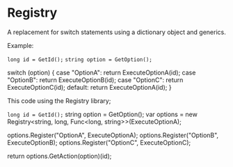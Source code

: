 Registry
========

A replacement for switch statements using a dictionary object and generics.

Example:

`long id = GetId();`
`string option = GetOption();`

switch (option)
{
   case "OptionA":
       return ExecuteOptionA(id);
   case "OptionB":
       return ExecuteOptionB(id);
   case "OptionC":
       return ExecuteOptionC(id);
   default:
       return ExecuteOptionA(id);
}

This code using the Registry library;

`long id = GetId();`
string option = GetOption();
var options = new Registry<string, long, Func<long, string>>(ExecuteOptionA);

options.Register("OptionA", ExecuteOptionA);
options.Register("OptionB", ExecuteOptionB);
options.Register("OptionC", ExecuteOptionC);

return options.GetAction(option)(id);
